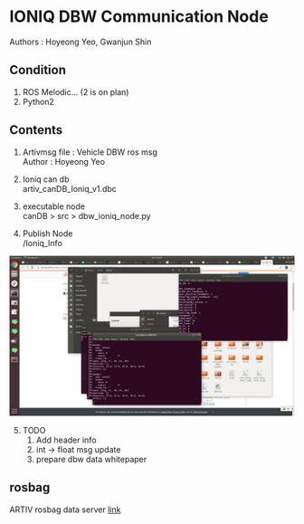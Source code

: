 # IONIQ DBW Communication Node
Authors : Hoyeong Yeo, Gwanjun Shin

## Condition
1. ROS Melodic... (2 is on plan)
2. Python2

## Contents
  1. Artivmsg file : Vehicle DBW ros msg   
    Author : Hoyeong Yeo
    
  2. Ioniq can db    
    artiv_canDB_Ioniq_v1.dbc
    
  3. executable node   
    canDB > src > dbw_ioniq_node.py
    
  4. Publish Node   
    /Ioniq_Info
    
 ![img](pics.png)
 
 5. TODO
    1. Add header info
    2. int -> float msg update
    3. prepare dbw data whitepaper

## rosbag

ARTIV rosbag data server [link](http://gofile.me/4o0Gn/k9ZL0YGhc)
